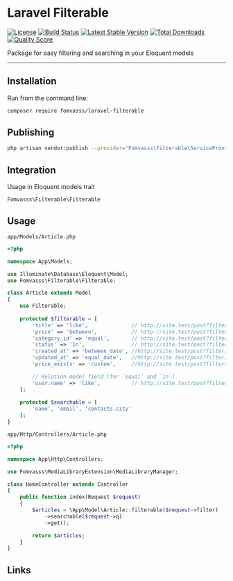 # Laravel Filterable

[![License](https://img.shields.io/packagist/l/fomvasss/laravel-filterable.svg?style=for-the-badge)](https://packagist.org/packages/fomvasss/laravel-filterable)
[![Build Status](https://img.shields.io/github/stars/fomvasss/laravel-filterable.svg?style=for-the-badge)](https://github.com/fomvasss/laravel-filterable)
[![Latest Stable Version](https://img.shields.io/packagist/v/fomvasss/laravel-filterable.svg?style=for-the-badge)](https://packagist.org/packages/fomvasss/laravel-filterable)
[![Total Downloads](https://img.shields.io/packagist/dt/fomvasss/laravel-filterable.svg?style=for-the-badge)](https://packagist.org/packages/fomvasss/laravel-filterable)
[![Quality Score](https://img.shields.io/scrutinizer/g/fomvasss/laravel-filterable.svg?style=for-the-badge)](https://scrutinizer-ci.com/g/fomvasss/laravel-filterable)

Package for easy filtering and searching in your Eloquent models

----------

## Installation

Run from the command line:

```bash
composer require fomvasss/laravel-filterable
```

## Publishing

```bash
php artisan vendor:publish --provider="Fomvasss\Filterable\ServiceProvider"
```

## Integration

Usage in Eloquent models trait

```Fomvasss\Filterable\Filterable```

## Usage

`app/Models/Article.php`

```php
<?php

namespace App\Models;

use Illuminate\Database\Eloquent\Model;
use Fomvasss\Filterable\Filterable;

class Article extends Model
{
    use Filterable;
    
    protected $filterable = [
        'title' => 'like',              // http://site.test/post?filter[title]=Some+title
        'price' => 'between',           // http://site.test/post?filter[price_from]=120&filter[price_to]=380
        'category_id' => 'equal',       // http://site.test/post?filter[category_id]=2
        'status' => 'in',               // http://site.test/post?filter[status][]=publish&filter[status][]=active or http://site.test/post?filter[status]=publish|active
        'created_at' => 'between_date', //http://site.test/post?filter[created_at_from]=14.10.2018&filter[created_at_to]=24.11.2018
        'updated_at' => 'equal_date',   //http://site.test/post?filter[updated_at]=14.10.2018
        'price_exists' => 'custom',     //http://site.test/post?filter[price_exists]=1 - check exists price

        // Relation model field (for `equal` and `in`)
        'user.name' => 'like',          // http://site.test/post?filter[user.name]=Ева%20Максимовна%20Терентьева
    ];
    
    protected $searchable = [
        'name', 'email', 'contacts.city'
    ];
}
```

`app/Http/Controllers/Article.php`

```php
<?php 

namespace App\Http\Controllers;

use Fomvasss\MediaLibraryExtension\MediaLibraryManager;

class HomeController extends Controller 
{
    public function index(Request $request)
    {
        $articles = \App\Model\Article::filterable($request->filter)
            ->searchable($request->q)
            ->get();

        return $articles;
    }
}
```

## Links